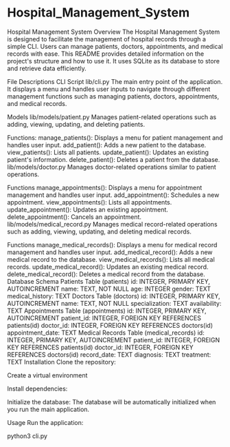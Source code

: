 # Hospital_Management_System
Hospital Management System
Overview
The Hospital Management System is designed to facilitate the management of hospital records through a simple CLI. Users can manage patients, doctors, appointments, and medical records with ease. This README provides detailed information on the project's structure and how to use it. It uses SQLite as its database to store and retrieve data efficiently.

File Descriptions
CLI Script
lib/cli.py
The main entry point of the application. It displays a menu and handles user inputs to navigate through different management functions such as managing patients, doctors, appointments, and medical records.

Models
lib/models/patient.py
Manages patient-related operations such as adding, viewing, updating, and deleting patients.

Functions:
manage_patients(): Displays a menu for patient management and handles user input.
add_patient(): Adds a new patient to the database.
view_patients(): Lists all patients.
update_patient(): Updates an existing patient's information.
delete_patient(): Deletes a patient from the database.
lib/models/doctor.py
Manages doctor-related operations similar to patient operations.

Functions
manage_appointments(): Displays a menu for appointment management and handles user input.
add_appointment(): Schedules a new appointment.
view_appointments(): Lists all appointments.
update_appointment(): Updates an existing appointment.
delete_appointment(): Cancels an appointment.
lib/models/medical_record.py
Manages medical record-related operations such as adding, viewing, updating, and deleting medical records.

Functions
manage_medical_records(): Displays a menu for medical record management and handles user input.
add_medical_record(): Adds a new medical record to the database.
view_medical_records(): Lists all medical records.
update_medical_record(): Updates an existing medical record.
delete_medical_record(): Deletes a medical record from the database.
Database Schema
Patients Table (patients)
id: INTEGER, PRIMARY KEY, AUTOINCREMENT
name: TEXT, NOT NULL
age: INTEGER
gender: TEXT
medical_history: TEXT
Doctors Table (doctors)
id: INTEGER, PRIMARY KEY, AUTOINCREMENT
name: TEXT, NOT NULL
specialization: TEXT
availability: TEXT
Appointments Table (appointments)
id: INTEGER, PRIMARY KEY, AUTOINCREMENT
patient_id: INTEGER, FOREIGN KEY REFERENCES patients(id)
doctor_id: INTEGER, FOREIGN KEY REFERENCES doctors(id)
appointment_date: TEXT
Medical Records Table (medical_records)
id: INTEGER, PRIMARY KEY, AUTOINCREMENT
patient_id: INTEGER, FOREIGN KEY REFERENCES patients(id)
doctor_id: INTEGER, FOREIGN KEY REFERENCES doctors(id)
record_date: TEXT
diagnosis: TEXT
treatment: TEXT
Installation
Clone the repository:

Create a virtual environment

Install dependencies:

Initialize the database: The database will be automatically initialized when you run the main application.

Usage
Run the application:

python3 cli.py
